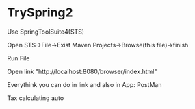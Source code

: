 # TrySpring2
Use SpringToolSuite4(STS)

Open STS->File->Exist Maven Projects->Browse(this file)->finish

Run File

Open link "http://localhost:8080/browser/index.html"

Everythink you can do in link and also in App: PostMan

Tax calculating auto
